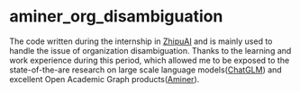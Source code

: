 # aminer_org_disambiguation
The code written during the internship in [ZhipuAI](https://www.zhipuai.cn/) and is mainly used to handle the issue of organization disambiguation.
Thanks to the learning and work experience during this period, which allowed me to be exposed to the state-of-the-are research on large scale language models([ChatGLM](http://open.bigmodel.cn/)) and excellent Open Academic Graph products([Aminer](https://www.aminer.cn/)).
